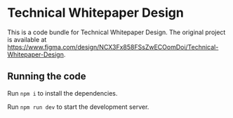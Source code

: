 
  # Technical Whitepaper Design

  This is a code bundle for Technical Whitepaper Design. The original project is available at https://www.figma.com/design/NCX3Fx858FSsZwECOomDoi/Technical-Whitepaper-Design.

  ## Running the code

  Run `npm i` to install the dependencies.

  Run `npm run dev` to start the development server.
  